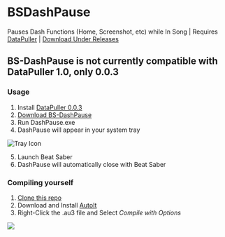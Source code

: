 # BSDashPause
 Pauses Dash Functions (Home, Screenshot, etc) while In Song | Requires [DataPuller](https://github.com/kOFReadie/DataPuller) | [Download Under Releases](https://github.com/rcmaehl/BS-DashPause/releases)

## BS-DashPause is not currently compatible with DataPuller 1.0, only 0.0.3

### Usage

1. Install [DataPuller 0.0.3](https://github.com/kOFReadie/DataPuller/releases/tag/0.0.3)
2. [Download BS-DashPause](https://github.com/rcmaehl/BS-DashPause/releases)
3. Run DashPause.exe
4. DashPause will appear in your system tray

![Tray Icon](https://i.imgur.com/5M1iClA.png)

5. Launch Beat Saber
6. DashPause will automatically close with Beat Saber

### Compiling yourself

1. [Clone this repo](https://github.com/rcmaehl/BS-DashPause/archive/master.zip)
2. Download and Install [AutoIt](https://www.autoitscript.com/site/autoit/downloads/)
3. Right-Click the .au3 file and Select *Compile with Options*

![](https://i.imgur.com/jbM1BDG.png)

